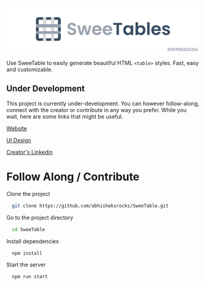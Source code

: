 ![SweeTable](./docs/images/main-header.png)

Use SweeTable to easily generate beautiful HTML `<table>` styles. Fast, easy and customizable.

## Under Development

This project is currently under-development. You can however follow-along, connect with the creator or contribute in any way you prefer. While you wait, here are some links that might be useful.

[Website](https://abhisheksrocks.github.io/sweetable/)

[UI Design](https://www.figma.com/file/5r69EhmqiLOvpY21oU4vfG/Untitled?node-id=0%3A1)

[Creator's Linkedin](https://www.linkedin.com/in/abhishek-97099b125/)

# Follow Along / Contribute

Clone the project

```bash
  git clone https://github.com/abhisheksrocks/SweeTable.git
```

Go to the project directory

```bash
  cd SweeTable
```

Install dependencies

```bash
  npm install
```

Start the server

```bash
  npm run start
```
